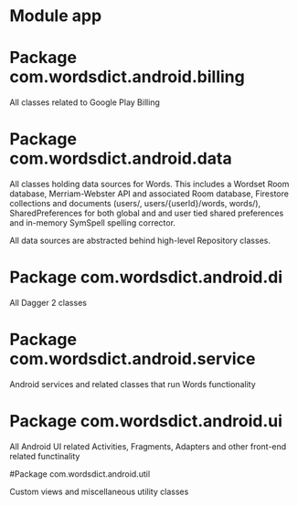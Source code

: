 # Module app

# Package com.wordsdict.android.billing

All classes related to Google Play Billing

# Package com.wordsdict.android.data

All classes holding data sources for Words. This includes a Wordset Room database, Merriam-Webster API
and associated Room database, Firestore collections and documents (users/, users/{userId}/words, words/), SharedPreferences
for both global and and user tied shared preferences and in-memory SymSpell spelling corrector.

All data sources are abstracted behind high-level Repository classes.

# Package com.wordsdict.android.di

All Dagger 2 classes

# Package com.wordsdict.android.service

Android services and related classes that run Words functionality

# Package com.wordsdict.android.ui

All Android UI related Activities, Fragments, Adapters and other front-end related functinality

#Package com.wordsdict.android.util

Custom views and miscellaneous utility classes